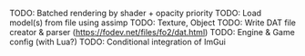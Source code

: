TODO: Batched rendering by shader + opacity priority
TODO: Load model(s) from file using assimp
TODO: Texture, Object
TODO: Write DAT file creator & parser (https://fodev.net/files/fo2/dat.html)
TODO: Engine & Game config (with Lua?)
TODO: Conditional integration of ImGui
